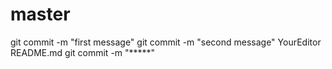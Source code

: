 # master
git commit -m "first message"
git commit -m "second message"
YourEditor README.md
git commit -m "*****"
